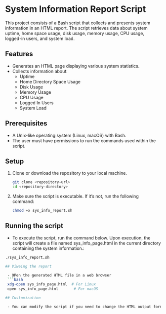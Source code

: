 # System Information Report Script

This project consists of a Bash script that collects and presents system information in an HTML report. The script retrieves data about system uptime, home space usage, disk usage, memory usage, CPU usage, logged-in users, and system load.

## Features

- Generates an HTML page displaying various system statistics.
- Collects information about:
  - Uptime
  - Home Directory Space Usage
  - Disk Usage
  - Memory Usage
  - CPU Usage
  - Logged In Users
  - System Load

## Prerequisites

- A Unix-like operating system (Linux, macOS) with Bash.
- The user must have permissions to run the commands used within the script.

## Setup

1. Clone or download the repository to your local machine.

   ```bash
   git clone <repository-url>
   cd <repository-directory>

2. Make sure the script is executable. If it’s not, run the following command:

    ```bash
    chmod +x sys_info_report.sh

## Running the script

   - To execute the script, run the command below. Upon execution, the script will create a file named sys_info_page.html in the current directory containing the system information.:

   ``` bash
   ./sys_info_report.sh

## Viweing the report

    - OPen the generated HTML file in a web browser
    ```bash
    xdg-open sys_info_page.html  # For Linux
    open sys_info_page.html       # For macOS

## Customization

    - You can modify the script if you need to change the HTML output format, add more statistics, or change the styling.
 

